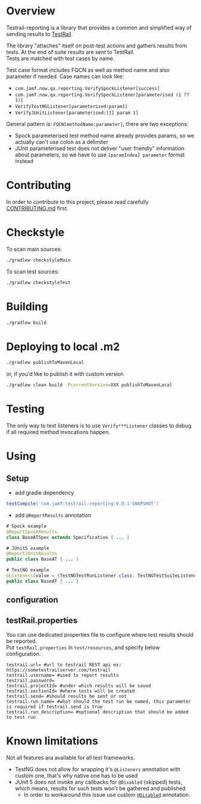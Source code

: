 # Overview

Testrail-reporting is a library that provides a common and simplified way of sending results to [TestRail](https://www.gurock.com/testrail).  

The library "attaches" itself on post-test actions and gathers results from tests. At the end of suite results are sent to TestRail.  
Tests are matched with test cases by name.  

Test case format includes FQCN as well as method name and also parameter if needed. Case names can look like:

- `com.jamf.now.qa.reporting.VerifySpockListener[success]`
- `com.jamf.now.qa.reporting.VerifySpockListener[parameterised (1 ?? 1)]`
- `VerifyTestNGListener[parameterised:param1]`
- `VerifyJUnitListener[parameterised:[1] param 1]`

General pattern is: `FQCN[methodName:parameter]`, there are two exceptions:
- Spock parameterised test method name already provides params, so we actually can't use colon as a delimiter
- JUnit parameterised test does not deliver "user friendly" information about parameters, so we have to use `[paramIndex] parameter` format instead

# Contributing

In order to contribute to this project, please read carefully [CONTRIBUTING.md](./CONTRIBUTING.md) first.

# Checkstyle

To scan main sources:

```bash
./gradlew checkstyleMain
```

To scan test sources:

```bash
./gradlew checkstyleTest
```

# Building

```bash
./gradlew build
```

# Deploying to local .m2

```bash
./gradlew publishToMavenLocal
```

or, if you'd like to publish it with custom version

```bash
./gradlew clean build -PcurrentVersion=XXX publishToMavenLocal
```

# Testing

The only way to test listeners is to use `Verify***Listener` classes to debug if all required method invocations happen.

# Using

## Setup

- add gradle dependency  
```groovy
testCompile('com.jamf:testrail-reporting:0.0.1-SNAPSHOT')
```

- add `@ReportResults` annotation
```java
# Spock example
@ReportSpockResults
class BaseATSpec extends Specification { ... }

# JUnit5 example
@ReportJUnitResults
public class BaseAT { ... }

# TestNG example
@Listeners(value = {TestNGTestRunListener.class, TestNGTestSuiteListener.class})
public class BaseAT { ... }
```

## configuration

## testRail.properties
You can use dedicated properties file to configure where test results should be reported.  
Put `testRail.properties` in `test/resources`, and specify below configuration.

```properties
testrail.url= #url to testrail REST api ex: https://sometestrailserver.com/testrail
testrail.username= #used to report results
testrail.password= 
testrail.projectId= #under which results will be saved
testrail.sectionId= #where tests will be created
testrail.send= #should results be sent or not
testrail.run_name= #what should the test run be named, this parameter is required if testrail.send is true
testrail.run_description= #optional description that should be added to test run
```

# Known limitations

Not all features ara available for all test frameworks.  

- TestNG does not allow for wrapping it's `@Listeners` annotation with custom one, that's why native one has to be used
- JUnit 5 does not invoke any callbacks for `@Disabled` (skipped) tests, which means, results for such tests won't be gathered and published
  - In order to workaround this issue use custom [`@Disabled`](./src/main/java/com/jamf/reporting/junit/Disabled.java) annotation.
